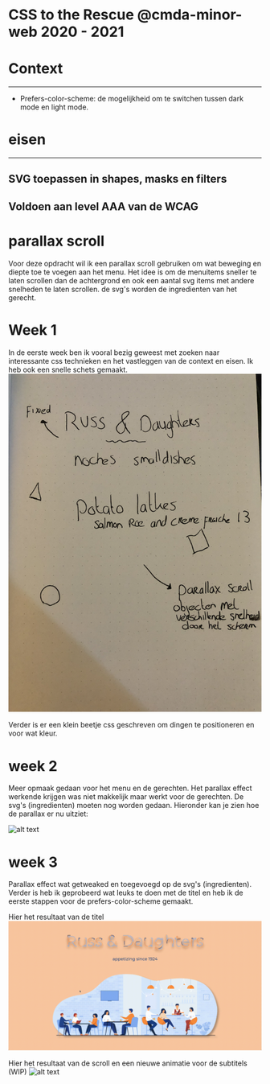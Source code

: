 # CSS to the Rescue @cmda-minor-web 2020 - 2021

# Context
---
- Prefers-color-scheme: de mogelijkheid om te switchen tussen dark mode en light mode.


# eisen
---
SVG toepassen in shapes, masks en filters
---
Voldoen aan level AAA van de WCAG
---

# parallax scroll
Voor deze opdracht wil ik een parallax scroll gebruiken om wat beweging en diepte toe te voegen aan het menu.
Het idee is om de menuitems sneller te laten scrollen dan de achtergrond en ook een aantal svg items met andere snelheden te laten scrollen. de svg's worden de ingredienten van het gerecht.

# Week 1
In de eerste week ben ik vooral bezig geweest met zoeken naar interessante css technieken en het vastleggen van de context en eisen. Ik heb ook een snelle schets gemaakt. 
![alt text](docs/assignments/img/schets.png "schets")

Verder is er een klein beetje css geschreven om dingen te positioneren en voor wat kleur.

# week 2 
Meer opmaak gedaan voor het menu en de gerechten. Het parallax effect werkende krijgen was niet makkelijk maar werkt voor de gerechten. De svg's (ingredienten) moeten nog worden gedaan. Hieronder kan je zien hoe de parallax er nu uitziet:

![alt text](docs/assignments/img/week2.gif "week2")

# week 3
Parallax effect wat getweaked en toegevoegd op de svg's (ingredienten). Verder is heb ik geprobeerd wat leuks te doen met de titel en heb ik de eerste stappen voor de prefers-color-scheme gemaakt.

Hier het resultaat van de titel
![alt text](docs/assignments/img/css-title.gif "week3-title")

Hier het resultaat van de scroll en een nieuwe animatie voor de subtitels (WIP)
![alt text](docs/assignments/img/css-scroll.gif "week3-scroll")